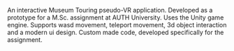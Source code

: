 An interactive Museum Touring pseudo-VR application. Developed as a prototype for a M.Sc. assignment at AUTH University. Uses the Unity game engine. Supports wasd movement, teleport movement,  3d object interaction and a modern ui design. Custom made code, developed specifically for the assignment.

